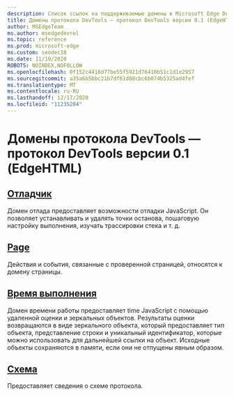 ```yaml
---
description: Список ссылок на поддерживаемые домены в Microsoft Edge DevTools Protocol версии 0.1.
title: Домены протокола DevTools — протокол DevTools версии 0.1 (EdgeHTML)
author: MSEdgeTeam
ms.author: msedgedevrel
ms.topic: reference
ms.prod: microsoft-edge
ms.custom: seodec18
ms.date: 11/19/2020
ROBOTS: NOINDEX,NOFOLLOW
ms.openlocfilehash: 0f152c4418d77be55f5921d76410b51c1d1e2957
ms.sourcegitcommit: a35a6b5bbc21b7df61d08cbc6b074b5325ad4fef
ms.translationtype: MT
ms.contentlocale: ru-RU
ms.lasthandoff: 12/17/2020
ms.locfileid: "11235204"
---
```

# Домены протокола DevTools — протокол DevTools версии 0.1 (EdgeHTML)  

## [Отладчик](debugger.md)  

Домен отлада предоставляет возможности отладки JavaScript. Он позволяет устанавливать и удалять точки останова, пошаговую настройку выполнения, изучать трассировки стека и т. д.
## [Page](page.md)
Действия и события, связанные с проверенной страницей, относятся к домену страницы.
## [Время выполнения](runtime.md)
Домен времени работы предоставляет time JavaScript с помощью удаленной оценки и зеркальных объектов. Результаты оценки возвращаются в виде зеркального объекта, который предоставляет тип объекта, представление строки и уникальный идентификатор, которые можно использовать для дальнейшей ссылки на объект. Исходные объекты сохраняются в памяти, если они не отпущены явным образом.
## [Схема](schema.md)
Предоставляет сведения о схеме протокола.
